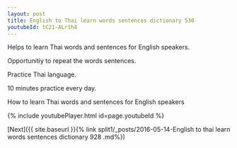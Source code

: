 ```yaml
---
layout: post
title: English to Thai learn words sentences dictionary 530 
youtubeId: tC21-ALr1h4
---
```

 
 
Helps to learn Thai words and sentences for English speakers.

Opportunitiy to repeat the words sentences. 

Practice Thai language. 
 
10 minutes practice every day. 
 
How to learn Thai words and sentences for English speakers 
 
{% include youtubePlayer.html id=page.youtubeId %}
 
 
[Next]({{ site.baseurl }}{% link  split1/_posts/2016-05-14-English to thai learn words sentences dictionary 928 .md%})
 
